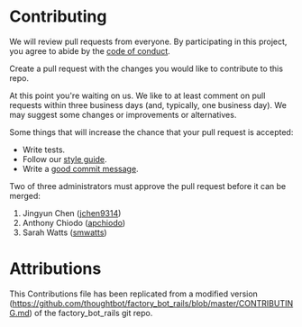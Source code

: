 # Contributing

We will review pull requests from everyone. By participating in this project, you
agree to abide by the [code of conduct](https://github.com/UBC-MDS/prepackPy/blob/master/CONDUCT.md).

Create a pull request with the changes you would like to contribute to this repo.

At this point you're waiting on us. We like to at least comment on pull requests
within three business days (and, typically, one business day). We may suggest
some changes or improvements or alternatives.

Some things that will increase the chance that your pull request is accepted:

* Write tests.
* Follow our [style guide][style].
* Write a [good commit message][commit].

[style]: https://github.com/thoughtbot/guides/tree/master/style
[commit]: http://tbaggery.com/2008/04/19/a-note-about-git-commit-messages.html

Two of three administrators must approve the pull request before it can be merged:
1. Jingyun Chen ([jchen9314](https://github.com/jchen9314))
2. Anthony Chiodo ([apchiodo](https://github.com/apchiodo))
3. Sarah Watts ([smwatts](https://github.com/smwatts))

# Attributions

This Contributions file has been replicated from  a modified version (https://github.com/thoughtbot/factory_bot_rails/blob/master/CONTRIBUTING.md) of the factory_bot_rails git repo.